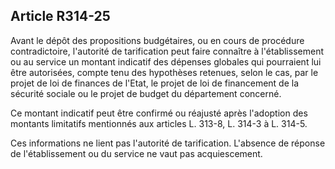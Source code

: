 ## Article R314-25

Avant le dépôt des propositions budgétaires, ou en cours de procédure contradictoire, l'autorité de tarification
peut faire connaître à l'établissement ou au service un montant indicatif des dépenses globales qui pourraient
lui être autorisées, compte tenu des hypothèses retenues, selon le cas, par le projet de loi de finances de
l'Etat, le projet de loi de financement de la sécurité sociale ou le projet de budget du département concerné.

Ce montant indicatif peut être confirmé ou réajusté après l'adoption des montants limitatifs mentionnés aux
articles L. 313-8, L. 314-3 à L. 314-5.

Ces informations ne lient pas l'autorité de tarification. L'absence de réponse de l'établissement ou du service
ne vaut pas acquiescement.


